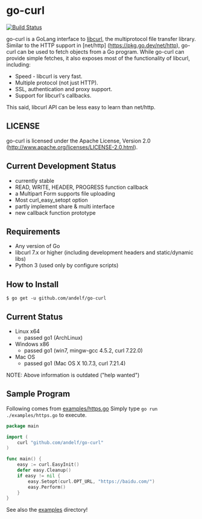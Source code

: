 go-curl
=======

[![Build Status](https://secure.travis-ci.org/andelf/go-curl.png?branch=master)](http://travis-ci.org/andelf/go-curl)

go-curl is a GoLang interface to [libcurl](https://curl.haxx.se/libcurl/),
the multiprotocol file transfer library. Similar to the HTTP
support in [net/http] (https://pkg.go.dev/net/http), go-curl can be used to
fetch objects from a Go program. While go-curl can provide simple fetches,
it also exposes most of the functionality of libcurl, including:

 * Speed - libcurl is very fast.
 * Multiple protocol (not just HTTP).
 * SSL, authentication and proxy support.
 * Support for libcurl's callbacks.

This said, libcurl API can be less easy to learn than net/http.

LICENSE
-------

go-curl is licensed under the Apache License, Version 2.0 (http://www.apache.org/licenses/LICENSE-2.0.html).

Current Development Status
--------------------------

 * currently stable
 * READ, WRITE, HEADER, PROGRESS function callback
 * a Multipart Form supports file uploading
 * Most curl_easy_setopt option
 * partly implement share & multi interface
 * new callback function prototype

Requirements
------------
 * Any version of Go
 * libcurl 7.x or higher (including development headers and static/dynamic libs)
 * Python 3 (used only by configure scripts)


How to Install
--------------

    $ go get -u github.com/andelf/go-curl

Current Status
--------------

 * Linux x64
   * passed go1 (ArchLinux)
 * Windows x86
   * passed go1 (win7, mingw-gcc 4.5.2, curl 7.22.0)
 * Mac OS
   * passed go1 (Mac OS X 10.7.3, curl 7.21.4)

NOTE: Above information is outdated ("help wanted")

Sample Program
--------------

Following comes from [examples/https.go](./examples/https.go)
Simply type `go run ./examples/https.go` to execute.
```go
package main

import (
	curl "github.com/andelf/go-curl"
)

func main() {
	easy := curl.EasyInit()
	defer easy.Cleanup()
	if easy != nil {
		easy.Setopt(curl.OPT_URL, "https://baidu.com/")
		easy.Perform()
	}
}
```

See also the [examples](./examples/) directory!
